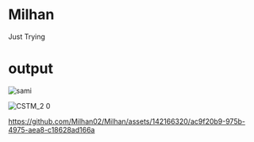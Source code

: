 # Milhan
Just Trying
# output
![sami](https://github.com/Milhan02/Milhan/assets/142166320/36a5e67a-0b79-494d-a769-02d5312d02cc)

![CSTM_2 0](https://github.com/Milhan02/Milhan/assets/142166320/0fa91848-c03c-4a9f-96a9-7794ac071125)





https://github.com/Milhan02/Milhan/assets/142166320/ac9f20b9-975b-4975-aea8-c18628ad166a

